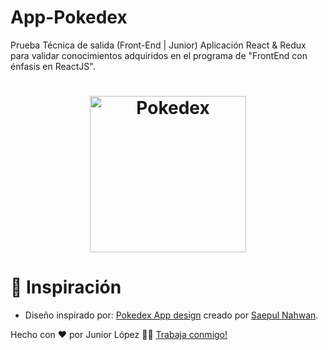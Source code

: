 # App-Pokedex
Prueba Técnica de salida (Front-End | Junior) Aplicación React &amp; Redux para validar  conocimientos adquiridos en el programa de "FrontEnd con énfasis en ReactJS".

<h1 align="center">
  <img alt="Pokedex" src="https://ik.imagekit.io/hwyksvj4iv/pokedex_N_WgWrJK0s.png" width="250px" />
</h1>


# :thought_balloon: Inspiración
- Diseño inspirado por: [Pokedex App design](https://pokedex.org/) creado por [Saepul Nahwan](https://www.instagram.com/saepulnahwan/).

Hecho con ❤️ por Junior López 👋🏻 [Trabaja conmigo!](https://github.com/juniorjesus)
